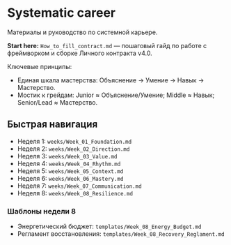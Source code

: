 ﻿# Systematic career

Материалы и руководство по системной карьере.

**Start here:** `How_to_fill_contract.md` — пошаговый гайд по работе с фреймворком и сборке Личного контракта v4.0.

Ключевые принципы:
- Единая шкала мастерства: Объяснение → Умение → Навык → Мастерство.
- Мостик к грейдам: Junior ≈ Объяснение/Умение; Middle ≈ Навык; Senior/Lead ≈ Мастерство.

## Быстрая навигация

- Неделя 1: `weeks/Week_01_Foundation.md`
- Неделя 2: `weeks/Week_02_Direction.md`
- Неделя 3: `weeks/Week_03_Value.md`
- Неделя 4: `weeks/Week_04_Rhythm.md`
- Неделя 5: `weeks/Week_05_Context.md`
- Неделя 6: `weeks/Week_06_Mastery.md`
- Неделя 7: `weeks/Week_07_Communication.md`
- Неделя 8: `weeks/Week_08_Resilience.md`

### Шаблоны недели 8
- Энергетический бюджет: `templates/Week_08_Energy_Budget.md`
- Регламент восстановления: `templates/Week_08_Recovery_Reglament.md`
